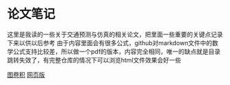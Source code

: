 # 论文笔记
这里是我读的一些关于交通预测与仿真的相关论文，把里面一些重要的关键点记录下来以供以后参考
由于内容里面会有很多公式，github对markdown文件中的数学公式支持比较差，所以做一个pdf的版本，内容完全相同，唯一的缺点就是目录跳转失效了，有完整仓库的情况下可以浏览html文件效果会好一些

[图卷积](GCN/note.pdf)
[网页版](GCN/note.html)